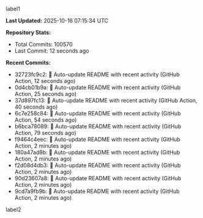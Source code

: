 
label1 
<!-- ACTIVITY_START -->
**Last Updated:** 2025-10-16 07:15:34 UTC

**Repository Stats:**
- Total Commits: 100570
- Last Commit: 12 seconds ago

**Recent Commits:**
- 32723fc9c2: 🤖 Auto-update README with recent activity (GitHub Action, 12 seconds ago)
- 0d4cb01b9a: 🤖 Auto-update README with recent activity (GitHub Action, 25 seconds ago)
- 37d897fc13: 🤖 Auto-update README with recent activity (GitHub Action, 40 seconds ago)
- 6c7e258c84: 🤖 Auto-update README with recent activity (GitHub Action, 54 seconds ago)
- b6bca78089: 🤖 Auto-update README with recent activity (GitHub Action, 79 seconds ago)
- f9464c4eec: 🤖 Auto-update README with recent activity (GitHub Action, 2 minutes ago)
- 180a47ad8b: 🤖 Auto-update README with recent activity (GitHub Action, 2 minutes ago)
- f2d08d4db3: 🤖 Auto-update README with recent activity (GitHub Action, 2 minutes ago)
- 90d23607a8: 🤖 Auto-update README with recent activity (GitHub Action, 2 minutes ago)
- 9cd7a9fb9b: 🤖 Auto-update README with recent activity (GitHub Action, 2 minutes ago)
<!-- ACTIVITY_END -->

label2
